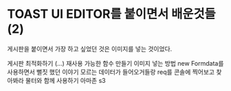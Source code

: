 # TOAST UI EDITOR를 붙이면서 배운것들(2)

게시판을 붙이면서 가장 하고 싶었던 것은 이미지를 넣는 것이었다.

게시판 최적화하기 (...) 재사용 가능한 함수 만들기
이미지 넣는 방법
new Formdata를 사용하면서 뻘짓 했던 이야기
모르는 데이터가 들어오거들랑 req를 콘솔에 찍어보고 찾아봐라
물터와 함께 사용하기
아마존 s3
